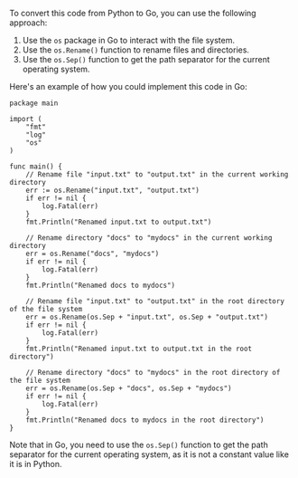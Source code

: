 To convert this code from Python to Go, you can use the following approach:

1. Use the `os` package in Go to interact with the file system.
2. Use the `os.Rename()` function to rename files and directories.
3. Use the `os.Sep()` function to get the path separator for the current operating system.

Here's an example of how you could implement this code in Go:
```
package main

import (
	"fmt"
	"log"
	"os"
)

func main() {
	// Rename file "input.txt" to "output.txt" in the current working directory
	err := os.Rename("input.txt", "output.txt")
	if err != nil {
		log.Fatal(err)
	}
	fmt.Println("Renamed input.txt to output.txt")

	// Rename directory "docs" to "mydocs" in the current working directory
	err = os.Rename("docs", "mydocs")
	if err != nil {
		log.Fatal(err)
	}
	fmt.Println("Renamed docs to mydocs")

	// Rename file "input.txt" to "output.txt" in the root directory of the file system
	err = os.Rename(os.Sep + "input.txt", os.Sep + "output.txt")
	if err != nil {
		log.Fatal(err)
	}
	fmt.Println("Renamed input.txt to output.txt in the root directory")

	// Rename directory "docs" to "mydocs" in the root directory of the file system
	err = os.Rename(os.Sep + "docs", os.Sep + "mydocs")
	if err != nil {
		log.Fatal(err)
	}
	fmt.Println("Renamed docs to mydocs in the root directory")
}
```
Note that in Go, you need to use the `os.Sep()` function to get the path separator for the current operating system, as it is not a constant value like it is in Python.
